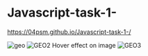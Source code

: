 # Javascript-task-1-

https://04psm.github.io/Javascript-task-1-/

![geo](https://user-images.githubusercontent.com/66555692/91422354-af1d3a00-e874-11ea-99e1-c6b87f1dabce.jpg)
![GEO2](https://user-images.githubusercontent.com/66555692/91422772-3d91bb80-e875-11ea-92a8-cb9d1f40dbab.png)
Hover effect on image
![GEO3](https://user-images.githubusercontent.com/66555692/91422775-3ec2e880-e875-11ea-8e39-be60578df8f1.png)


